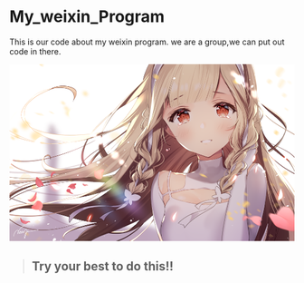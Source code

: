 # My_weixin_Program
This is our code about my weixin program.
we are a group,we can put out code in there.

![image](67450790_p0.png)

> ## **Try your best to do this!!**



